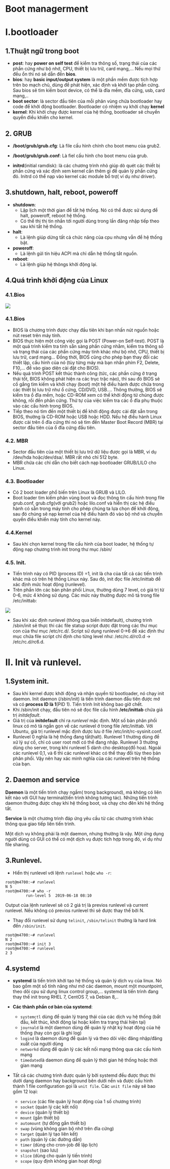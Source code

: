 # Boot managerment

# I.bootloader
## 1.Thuật ngữ trong boot
- **post**: hay **power on self test** để kiểm tra thông số, trạng thái của các phần cứng như bộ nhớ, CPU, thiết bị lưu trữ, card mạng,... Nếu mọi thứ đều ổn thì nó sẽ dẫn đến **bios**.
- **bios**: hay **basic input/output system** là một phần mềm được tích hợp trên bo mạch chủ, dùng để phát hiện, xác định và khởi tạo phần cứng. Sau bios sẽ tìm kiếm boot device, có thể là đĩa mềm, đĩa cứng, usb, card mạng,..
- **boot sector**: là sector đầu tiên của mỗi phân vùng chứa bootloader hay code để khởi động bootloader. Bootloader có nhiệm vụ khởi chạy **kernel**
- **kernel**: Khi khởi chạy được kernel của hệ thống, bootloader sẽ chuyển quyền điều khiển cho kernel.

## 2. GRUB
- **/boot/grub/grub.cfg**: Là file cấu hình chính cho boot menu của grub2.
- **/boot/grub/grub.conf**: Là fiel cấu hình cho boot menu của grub.

- **initrd**(initial ramdisk): là các chương trình nhỏ giúp dò quét các thiết bị phần cứng và xác định xem kernel cần thêm gì để quản lý phần cứng đó. Initrd có thể nạp vào kernel các module bổ trợ( ví dụ như driver).

## 3.shutdown, halt, reboot, poweroff
- **shutdown**:
    - Lập lịch một thời gian để tắt hệ thống. Nó có thể được sử dụng để halt, poweroff, reboot hệ thống.
    - Có thể thị thị tin nhắn tới người dùng trong lần đăng nhập tiếp theo sau khi tắt hệ thống.
- **halt**:
    - Là lệnh giúp dừng tất cả chức năng của cpu nhưng vẫn để hệ thống bật.
- **poweroff**:
    - Là lệnh gửi tín hiệu ACPI mà chỉ dẫn hệ thống tắt nguồn.
- **reboot**:
    - Là lệnh giúp hệ thôngs khởi động lại.

## 4.Quá trình khởi động của Linux
### 4.1.Bios

![](https://i.imgur.com/4Bu61ZW.png)

### 4.1.Bios
- BIOS là chương trình được chạy đầu tiên khi bạn nhấn nút nguồn hoặc nút reset trên máy tính.
- BIOS thực hiện một công việc gọi là POST (Power-on Self-test). POST là một quá trình kiểm tra tính sẵn sàng phần cứng nhằm, kiểm tra thông số và trạng thái của các phần cứng máy tính khác như bộ nhớ, CPU, thiết bị lưu trữ, card mạng… Đồng thời, BIOS cũng cho phép bạn thay đổi các thiết lập, cấu hình của nó (tùy từng máy mà bạn nhấn phím F2, Delete, F10,… để vào giao diện cài đặt cho BIOS).
- Nếu quá trình POST kết thúc thành công (tức, các phần cứng ở trạng thái tốt, BIOS không phát hiện ra các trục trặc nào), thì sau đó BIOS sẽ cố gắng tìm kiếm và khởi chạy (boot) một hệ điều hành được chứa trong các thiết bị lưu trữ như ổ cứng, CD/DVD, USB….
Thông thường, BIOS sẽ kiểm tra ổ đĩa mềm, hoặc CD-ROM xem có thể khởi động từ chúng được không, rồi đến phần cứng. Thứ tự của việc kiểm tra các ổ đĩa phụ thuộc vào các cấu hình trong BIOS.
- Tiếp theo nó tìm đến một thiết bị để khởi động được cài đặt sẵn trong BIOS, thường là CD-ROM hoặc USB hoặc HDD. Nếu hệ điều hành Linux được cài trên ổ đĩa cứng thì nó sẽ tìm đến Master Boot Record (MBR) tại sector đầu tiên của ổ đĩa cứng đầu tiên.

### 4.2. MBR
- Sector đầu tiên của một thiết bị lưu trữ dữ liệu được gọi là MBR, ví dụ /dev/hda hoặc/dev/dsa/. MBR rất nhỏ chỉ 512 byte.
- MBR chứa các chỉ dẫn cho biết cách nạp bootloader GRUB/LILO cho Linux.

### 4.3. Bootloader

- Có 2 boot loader phổ biến trên Linux là GRUB và LILO.
- Boot loader tìm kiếm phân vùng boot và đọc thông tin cấu hình trong file grub.conf, grub.cfg(với grub2) hoặc lilo.conf và hiển thị các hệ điều hành có sẵn trong máy tính cho phép chúng ta lựa chọn để khởi động, sau đó chúng sẽ nạp kernel của hệ điều hành đó vào bộ nhớ và chuyển quyền điều khiển máy tính cho kernel này.

### 4.4.Kernel
- Sau khi chọn kernel trong file cấu hình của boot loader, hệ thống tự động nạp chương trình init trong thư mục /sbin/

### 4.5. Init.

- Tiến trình này có PID (process ID) =1, init là cha của tất cả các tiến trình khác mà có trên hệ thống Linux này. Sau đó, init đọc file /etc/inittab để xác định mức hoạt động (runlevel).
- Trên phần lớn các bản phân phối Linux, thường dùng 7 level, có giá trị từ 0-6, mức 4 không sử dụng. Các mức này thường được mô tả trong file /etc/inittab:

![](https://i.imgur.com/NckcRXC.png)

- Sau khi xác định runlevel (thông qua biến initdefault), chương trình /sbin/init sẽ thực thi các file statup script được đặt trong các thư mục con của thư mục /etc/rc.d/. Script sử dụng runlevel 0->6 để xác định thư mục chứa file script chỉ định cho từng level như: /etc/rc.d/rc0.d -> /etc/rc.d/rc6.d. 

# II. Init và runlevel.
## 1.System init.
- Sau khi kernel được khởi động và nhận quyền từ bootloader, nó chạy init daemon. Init daemon (/sbin/init) là tiến trình daemon đầu tiên được mở và có **process ID là 1**(PID 1). Tiến trình Init không bao giờ chết.
- Khi /sbin/init chạy, đầu tiên nó sẽ đọc file cấu hình **/etc/inittab** chứa giá trị *initdefault*.
- Giá trị của **initdefault** chỉ ra *runlevel* mặc định. Một số bản phân phối linux có mô tả ngắn gọn về các runlevel ở trong file /etc/inittab. Với Ubuntu, giá trị runlevel mặc định được lưu ở file /etc/init/rc-sysinit.conf.
- Runlevel 0 nghĩa là hệ thống đang tắt(halt). Runlevel 1 thường dùng để xử lý sự cố, chỉ có user root mới có thể đang nhập. Runlevel 3 thường dùng cho server, trong khi runlevel 5 dành cho desktop(đồ họa). Ngoài các runlevel 0,1, và 6 thì các runlevel khác có thể thay đổi tùy theo bản phân phối. Vậy nên hay xác minh nghĩa của các runlevel trên hệ thống của bạn.

## 2. Daemon and service
**Daemon** là một tiến trình chạy ngầm( trong background), mà không có liên kết nào với GUI hay terminal(tiến trình không tương tác). Những tiến trình daemon thường được chạy khi hệ thống boot, và chạy cho đên khi hệ thống tắt.

**Service** là một chương trình đáp ứng yêu cầu từ các chương trình khác thông qua giao tiếp liên tiến trình.

Một dịch vụ không phải là một daemon, nhưng thường là vậy. Một ứng dụng người dùng có GUI có thể có một dịch vụ được tích hợp trong đó, ví dụ như file sharing.

## 3.Runlevel.
- Hiển thị runlevel với lệnh `runlevel` hoặc `who -r`:
```
root@m4700:~# runlevel
N 5
root@m4700:~# who -r
         run-level 5  2019-06-18 08:10
```

Output của lệnh runlevel sẽ có 2 giá trị là previos runlevel và current runlevel. Nếu không có previos runlevel thì sẽ được thay thế bởi N.

- Thay đổi runlevel sử dụng `telinit`, `/sbin/telinit` thường là hard link đến `/sbin/init`.
```
root@m4700:~# runlevel
N 2
root@m4700:~# init 3
root@m4700:~# runlevel
2 3
```


## 4.systemd
- **systemd** là tiến trình khởi tạo hệ thống và quản lý dịch vụ của linux. Nó bao gồm một số tính năng như mở các daemon, mount một mountpoint, theo dõi cpu sử dụng linux control group,...
systemd là tiến trình đang thay thế init trong RHEL 7, CentOS 7, và Debian 8,..
- **Các thành phần cơ bản của systemd**:
    - `systemctl` dùng để quản lý trạng thái của các dịch vụ hệ thống (bắt đầu, kết thúc, khởi động lại hoặc kiểm tra trạng thái hiện tại)
    - `journald` là một daemon dùng để quản lý nhật ký hoạt động của hệ thống (hay còn gọi là ghi log)
    - `logind` là daemon dùng để quản lý và theo dõi việc đăng nhập/đăng xuất của người dùng
    - `networkd` dùng để quản lý các kết nối mạng thông qua các cấu hình mạng
    - `timedated`là daemon dùng để quản lý thời gian hệ thống hoặc thời gian mạng

- Tất cả các chương trình được quản lý bởi systemd đều được thực thi dưới dạng daemon hay background bên dưới nền và được cấu hình thành 1 file configuration gọi là `unit file`. Các `unit file` này sẽ bao gồm 12 loại:

    - `service` (các file quản lý hoạt động của 1 số chương trình)
    - `socket` (quản lý các kết nối)
    - `device` (quản lý thiết bị)
    - `mount` (gắn thiết bị)
    - `automount` (tự đống gắn thiết bị)
    - `swap` (vùng không gian bộ nhớ trên đĩa cứng)
    - `target` (quản lý tạo liên kết)
    - `path` (quản lý các đường dẫn)
    - `timer` (dùng cho cron-job để lập lịch)
    - `snapshot` (sao lưu)
    - `slice` (dùng cho quản lý tiến trình)
    - `scope` (quy định không gian hoạt động)


